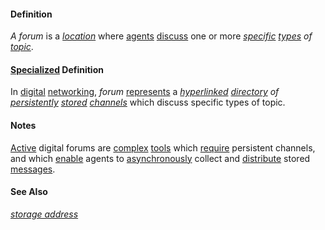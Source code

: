 #### Definition

*A forum* is a *[location](https://github.com/gcassel/Modular-Organization-Terminology/blob/master/terms/location.md)* where [agents](https://github.com/gcassel/Modular-Organization-Terminology/blob/master/terms/agent.md) [discuss](https://github.com/gcassel/Modular-Organization-Terminology/blob/master/terms/dialogue.md) one or more *[specific](https://github.com/gcassel/Modular-Organization-Terminology/blob/master/terms/specific.md) [types](https://github.com/gcassel/Modular-Organization-Terminology/blob/master/terms/type.md) of [topic](https://github.com/gcassel/Modular-Organization-Terminology/blob/master/terms/topic.md)*.

#### [Specialized](https://github.com/gcassel/Modular-Organization-Terminology/blob/master/terms/specialize.md) Definition  

In [digital](https://github.com/gcassel/Modular-Organization-Terminology/blob/master/terms/digital.md) [networking](https://github.com/gcassel/Modular-Organization-Terminology/blob/master/terms/network.md), *forum* [represents](https://github.com/gcassel/Modular-Organization-Terminology/blob/master/terms/represent.md) a *[hyperlinked](https://github.com/gcassel/Modular-Organization-Terminology/blob/master/terms/hyperlink.md) [directory](https://github.com/gcassel/Modular-Organization-Terminology/blob/master/terms/directory.md) of [persistently](https://github.com/gcassel/Modular-Organization-Terminology/blob/master/terms/persistent.md) [stored](https://github.com/gcassel/Modular-Organization-Terminology/blob/master/terms/store.md) [channels](https://github.com/gcassel/Modular-Organization-Terminology/blob/master/terms/channel.md)* which discuss specific types of topic.   
		
#### Notes

[Active](https://github.com/gcassel/Modular-Organization-Terminology/blob/master/terms/active.md) digital forums are [complex](https://github.com/gcassel/Modular-Organization-Terminology/blob/master/terms/complex.md) [tools](https://github.com/gcassel/Modular-Organization-Terminology/blob/master/terms/tool.md) which [require](https://github.com/gcassel/Modular-Organization-Terminology/blob/master/terms/requirement.md) persistent channels, and which [enable](https://github.com/gcassel/Modular-Organization-Terminology/blob/master/terms/enable.md) agents to [asynchronously](https://github.com/gcassel/Modular-Organization-Terminology/blob/master/terms/asynchronous.md) collect and [distribute](https://github.com/gcassel/Modular-Organization-Terminology/blob/master/terms/distribute.md) stored [messages](https://github.com/gcassel/Modular-Organization-Terminology/blob/master/terms/message.md).

#### See Also

*[storage address](https://github.com/gcassel/Modular-Organization-Terminology/blob/master/terms/storage-address.md)*
